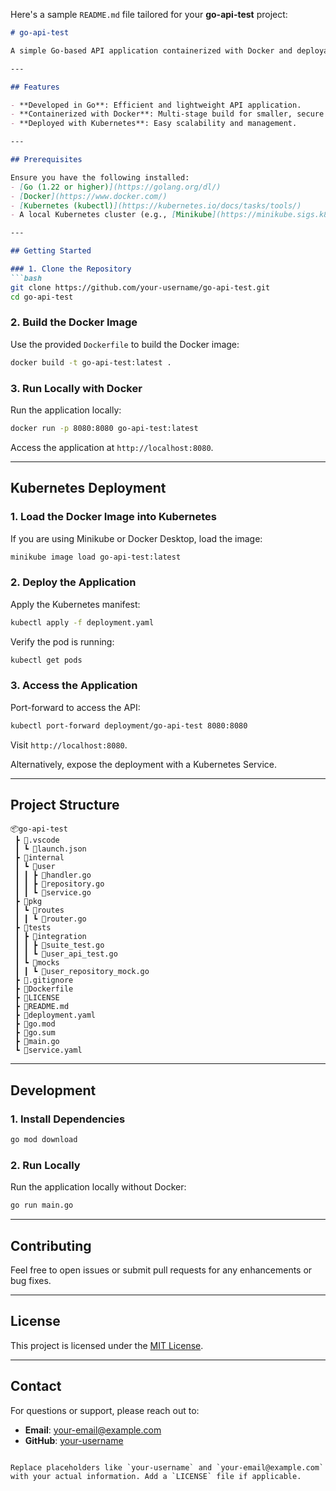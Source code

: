 Here's a sample `README.md` file tailored for your **go-api-test** project:

```markdown
# go-api-test

A simple Go-based API application containerized with Docker and deployable using Kubernetes.

---

## Features

- **Developed in Go**: Efficient and lightweight API application.
- **Containerized with Docker**: Multi-stage build for smaller, secure images.
- **Deployed with Kubernetes**: Easy scalability and management.

---

## Prerequisites

Ensure you have the following installed:
- [Go (1.22 or higher)](https://golang.org/dl/)
- [Docker](https://www.docker.com/)
- [Kubernetes (kubectl)](https://kubernetes.io/docs/tasks/tools/)
- A local Kubernetes cluster (e.g., [Minikube](https://minikube.sigs.k8s.io/docs/) or [Docker Desktop](https://www.docker.com/products/docker-desktop/)).

---

## Getting Started

### 1. Clone the Repository
```bash
git clone https://github.com/your-username/go-api-test.git
cd go-api-test
```

### 2. Build the Docker Image
Use the provided `Dockerfile` to build the Docker image:
```bash
docker build -t go-api-test:latest .
```

### 3. Run Locally with Docker
Run the application locally:
```bash
docker run -p 8080:8080 go-api-test:latest
```

Access the application at `http://localhost:8080`.

---

## Kubernetes Deployment

### 1. Load the Docker Image into Kubernetes
If you are using Minikube or Docker Desktop, load the image:
```bash
minikube image load go-api-test:latest
```

### 2. Deploy the Application
Apply the Kubernetes manifest:
```bash
kubectl apply -f deployment.yaml
```

Verify the pod is running:
```bash
kubectl get pods
```

### 3. Access the Application
Port-forward to access the API:
```bash
kubectl port-forward deployment/go-api-test 8080:8080
```

Visit `http://localhost:8080`.

Alternatively, expose the deployment with a Kubernetes Service.

---

## Project Structure

```plaintext
📦go-api-test
 ┣ 📂.vscode
 ┃ ┗ 📜launch.json
 ┣ 📂internal
 ┃ ┗ 📂user
 ┃ ┃ ┣ 📜handler.go
 ┃ ┃ ┣ 📜repository.go
 ┃ ┃ ┗ 📜service.go
 ┣ 📂pkg
 ┃ ┗ 📂routes
 ┃ ┃ ┗ 📜router.go
 ┣ 📂tests
 ┃ ┣ 📂integration
 ┃ ┃ ┣ 📜suite_test.go
 ┃ ┃ ┗ 📜user_api_test.go
 ┃ ┗ 📂mocks
 ┃ ┃ ┗ 📜user_repository_mock.go
 ┣ 📜.gitignore
 ┣ 📜Dockerfile
 ┣ 📜LICENSE
 ┣ 📜README.md
 ┣ 📜deployment.yaml
 ┣ 📜go.mod
 ┣ 📜go.sum
 ┣ 📜main.go
 ┗ 📜service.yaml
```

---

## Development

### 1. Install Dependencies
```bash
go mod download
```

### 2. Run Locally
Run the application locally without Docker:
```bash
go run main.go
```

---

## Contributing

Feel free to open issues or submit pull requests for any enhancements or bug fixes.

---

## License

This project is licensed under the [MIT License](LICENSE).

---

## Contact

For questions or support, please reach out to:
- **Email**: your-email@example.com
- **GitHub**: [your-username](https://github.com/your-username)
```

Replace placeholders like `your-username` and `your-email@example.com` with your actual information. Add a `LICENSE` file if applicable.